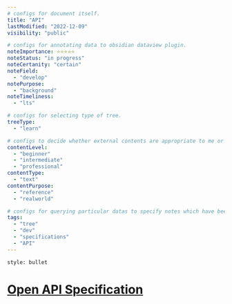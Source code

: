 ```yaml
---
# configs for document itself.
title: "API"
lastModified: "2022-12-09"
visibility: "public"

# configs for annotating data to obsidian dataview plugin.
noteImportance: ⭐⭐⭐⭐⭐
noteStatus: "in progress"
noteCertanity: "certain"
noteField:
  - "develop"
notePurpose:
  - "background"
noteTimeliness:
  - "lts"

# configs for selecting type of tree.
treeType:
  - "learn"

# configs to decide whether external contents are appropriate to me or not.
contentLevel:
  - "beginner"
  - "intermediate"
  - "professional"
contentType:
  - "text"
contentPurpose:
  - "reference"
  - "realworld"

# configs for querying particular datas to specify notes which have been noted expirences related to particular subject.
tags:
  - "tree"
  - "dev"
  - "specifications"
  - "API"
---
```

```toc
style: bullet
```

# [Open API Specification](https://github.com/OAI/OpenAPI-Specification)